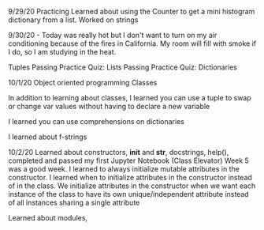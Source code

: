 9/29/20 Practicing
Learned about using the Counter to get a mini histogram dictionary from a list. 
Worked on strings

9/30/20 - Today was really hot but I don't want to turn on my air conditioning because of the fires in California. My room will fill with smoke if I do, so I am studying in the heat. 

Tuples
Passing Practice Quiz: Lists
Passing Practice Quiz: Dictionaries

10/1/20
Object oriented programming
Classes


In addition to learning about classes, I learned you can use a tuple to swap or change var values without having to declare a new variable

I learned you can use comprehensions on dictionaries 

I learned about f-strings

10/2/20
Learned about constructors, __init__ and __str__, docstrings, help(), completed and passed my first Jupyter Notebook (Class Elevator) 
Week 5 was a good week. I learned to always initialize mutable attributes in the constructor. I learned when to initialize attributes in the constructor instead of in the class. We initialize attributes in the constructor when we want each instance of the class to have its own unique/independent attribute instead of all instances sharing a single attribute

Learned about modules, 